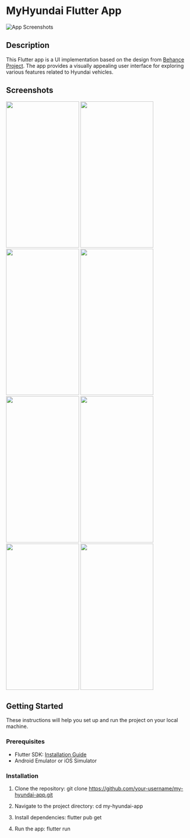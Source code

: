 # MyHyundai Flutter App

![App Screenshots](link-to-screenshot-collage.png)

## Description

This Flutter app is a UI implementation based on the design from [Behance Project](https://www.behance.net/gallery/150243179/MyHyundai). The app provides a visually appealing user interface for exploring various features related to Hyundai vehicles.

## Screenshots
<img src ="https://github.com/RahulYellantrawar/MyHyundai/assets/138847160/413974cb-b9f3-401a-92c9-7495ce605f7d" width="200" height="400"/>
<img src ="https://github.com/RahulYellantrawar/MyHyundai/assets/138847160/02211b8d-9619-47ae-b554-be428fb551f8" width="200" height="400"/>
<img src ="https://github.com/RahulYellantrawar/MyHyundai/assets/138847160/a3437173-52c4-4491-8cec-28575a4e7705" width="200" height="400"/>
<img src ="https://github.com/RahulYellantrawar/MyHyundai/assets/138847160/b08e4562-9cb8-47cf-8fc4-dae1ee60d7e6" width="200" height="400"/>
<img src ="https://github.com/RahulYellantrawar/MyHyundai/assets/138847160/84260ed5-2187-4354-a653-023a2bf2fa78" width="200" height="400"/>
<img src ="https://github.com/RahulYellantrawar/MyHyundai/assets/138847160/3b2acf8a-9274-47c9-9d49-e6129e907374" width="200" height="400"/>
<img src ="https://github.com/RahulYellantrawar/MyHyundai/assets/138847160/ae5635d1-95ef-4ce7-ac11-efe7c715bc28" width="200" height="400"/>
<img src ="https://github.com/RahulYellantrawar/MyHyundai/assets/138847160/e6eb6f78-c5f9-43d0-8b23-e5c96dc3d15b" width="200" height="400"/>

## Getting Started

These instructions will help you set up and run the project on your local machine.

### Prerequisites

- Flutter SDK: [Installation Guide](https://flutter.dev/docs/get-started/install)
- Android Emulator or iOS Simulator

### Installation

1. Clone the repository:
   git clone https://github.com/your-username/my-hyundai-app.git

2. Navigate to the project directory:
  cd my-hyundai-app

3. Install dependencies:
  flutter pub get

4. Run the app:
  flutter run
